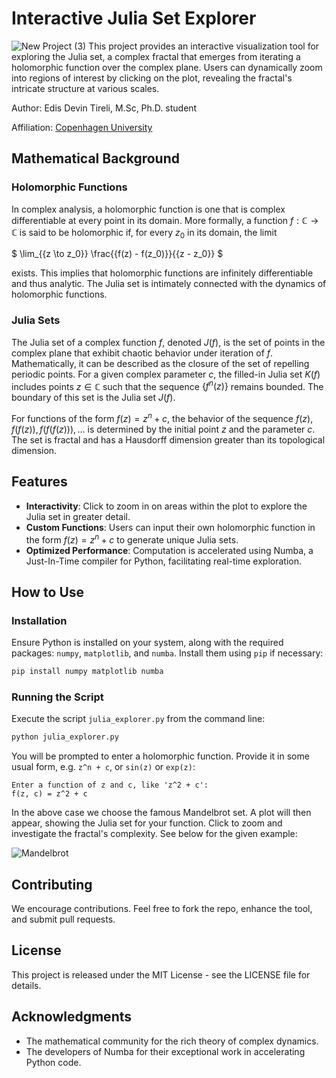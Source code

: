 # Interactive Julia Set Explorer
![New Project (3)](https://github.com/edtireli/JuliaSet-Holomorphic-dynamics/assets/129996957/b9002326-9db7-4d6a-ba60-02a7296967cc)
This project provides an interactive visualization tool for exploring the Julia set, a complex fractal that emerges from iterating a holomorphic function over the complex plane. Users can dynamically zoom into regions of interest by clicking on the plot, revealing the fractal's intricate structure at various scales.

Author: Edis Devin Tireli, M.Sc, Ph.D. student

Affiliation: [Copenhagen University](https://www.ku.dk/english/)
## Mathematical Background
### Holomorphic Functions

In complex analysis, a holomorphic function is one that is complex differentiable at every point in its domain. More formally, a function $` f: \mathbb{C} 
\rightarrow \mathbb{C} `$ is said to be holomorphic if, for every $`z_0`$ in its domain, the limit

 $` \lim_{{z \to z_0}} \frac{{f(z) - f(z_0)}}{{z - z_0}} `$

exists. This implies that holomorphic functions are infinitely differentiable and thus analytic. The Julia set is intimately connected with the dynamics of holomorphic functions.

### Julia Sets

The Julia set of a complex function $` f `$, denoted $` J(f) `$, is the set of points in the complex plane that exhibit chaotic behavior under iteration of $` f `$. Mathematically, it can be described as the closure of the set of repelling periodic points. For a given complex parameter $` c `$, the filled-in Julia set $` K(f) `$ includes points $` z \in \mathbb{C} `$ such that the sequence $` \{f^n(z)\} `$ remains bounded. The boundary of this set is the Julia set $` J(f) `$.

For functions of the form $` f(z) = z^n + c `$, the behavior of the sequence $` f(z), f(f(z)), f(f(f(z))), \ldots `$ is determined by the initial point $` z `$ and the parameter $` c `$. The set is fractal and has a Hausdorff dimension greater than its topological dimension.

## Features

- **Interactivity**: Click to zoom in on areas within the plot to explore the Julia set in greater detail.
- **Custom Functions**: Users can input their own holomorphic function in the form $` f(z) = z^n + c `$ to generate unique Julia sets.
- **Optimized Performance**: Computation is accelerated using Numba, a Just-In-Time compiler for Python, facilitating real-time exploration.

## How to Use

### Installation

Ensure Python is installed on your system, along with the required packages: `numpy`, `matplotlib`, and `numba`. Install them using `pip` if necessary:

```bash
pip install numpy matplotlib numba
```

### Running the Script

Execute the script `julia_explorer.py` from the command line:

```bash
python julia_explorer.py
```

You will be prompted to enter a holomorphic function. Provide it in some usual form, e.g. `z^n + c`, or `sin(z)` or `exp(z)`:

```plaintext
Enter a function of z and c, like 'z^2 + c':
f(z, c) = z^2 + c
```
In the above case we choose the famous Mandelbrot set. A plot will then appear, showing the Julia set for your function. Click to zoom and investigate the fractal's complexity. See below for the given example: 

![Mandelbrot](https://github.com/edtireli/JuliaSet-Holomorphic-dynamics/assets/129996957/83191e32-8aa8-4d11-8615-4db257a887a8)

## Contributing

We encourage contributions. Feel free to fork the repo, enhance the tool, and submit pull requests.

## License

This project is released under the MIT License - see the LICENSE file for details.

## Acknowledgments

- The mathematical community for the rich theory of complex dynamics.
- The developers of Numba for their exceptional work in accelerating Python code.
